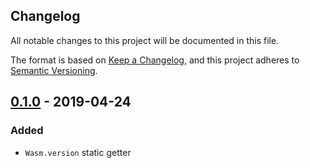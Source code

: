 Changelog
---------

All notable changes to this project will be documented in this file.

The format is based on [Keep a Changelog](https://keepachangelog.com/en/1.0.0/),
and this project adheres to [Semantic Versioning](https://semver.org/spec/v2.0.0.html).

## [0.1.0] - 2019-04-24
### Added
- `Wasm.version` static getter

[0.1.0]:  https://github.com/drydart/flutter_wasm/compare/0.0.0...0.1.0
